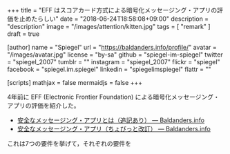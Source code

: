 +++
title = "EFF はスコアカード方式による暗号化メッセージング・アプリの評価を止めたらしい"
date =  "2018-06-24T18:58:08+09:00"
description = "description"
image = "/images/attention/kitten.jpg"
tags        = [ "remark" ]
draft = true

[author]
  name      = "Spiegel"
  url       = "https://baldanders.info/profile/"
  avatar    = "/images/avatar.jpg"
  license   = "by-sa"
  github    = "spiegel-im-spiegel"
  twitter   = "spiegel_2007"
  tumblr    = ""
  instagram = "spiegel_2007"
  flickr    = "spiegel"
  facebook  = "spiegel.im.spiegel"
  linkedin  = "spiegelimspiegel"
  flattr    = ""

[scripts]
  mathjax = false
  mermaidjs = false
+++

4年前に EFF (Electronic Frontier Foundation) による暗号化メッセージング・アプリの評価を紹介した。

- [安全なメッセージング・アプリとは（追記あり） — Baldanders.info](https://baldanders.info/blog/000782/)
- [安全なメッセージング・アプリ（ちょびっと改訂） — Baldanders.info](https://baldanders.info/blog/000800/)

これは7つの要件を挙げて，それぞれの要件を








<!-- eof -->
